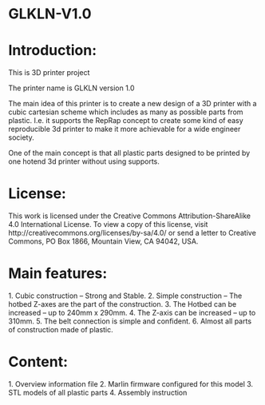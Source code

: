 # GLKLN-V1.0

<p><h1>Introduction:</h1></p>
<p>This is 3D printer project</p>
<p>The printer name is GLKLN version 1.0</p>
<p>The main idea of this printer is to create a new design of a 3D printer with a cubic cartesian scheme which includes as many as possible parts from plastic. I.e. it supports the RepRap concept to create some kind of easy reproducible 3d printer to make it more achievable for a wide engineer society. </p>
<p>One of the main concept is that all plastic parts designed to be printed by one hotend 3d printer without using supports.</p>
<p><h1>License:</h1></p>
<p>This work is licensed under the Creative Commons Attribution-ShareAlike 4.0 International License. To view a copy of this license, visit http://creativecommons.org/licenses/by-sa/4.0/ or send a letter to Creative Commons, PO Box 1866, Mountain View, CA 94042, USA.</p>
<p><h1>Main features:</h1></p>
1. Cubic construction – Strong and Stable.
2. Simple construction – The hotbed Z-axes are the part of the construction.
3. The Hotbed can be increased – up to 240mm x 290mm.
4. The Z-axis can be increased – up to 310mm.
5. The belt connection is simple and confident.
6. Almost all parts of construction made of plastic.
<p><h1>Content:</h1></p>
1. Overview information file
2. Marlin firmware configured for this model
3. STL models of all plastic parts
4. Assembly instruction 
